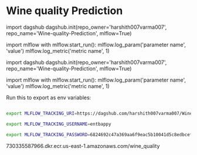 # Wine quality Prediction
 



import dagshub
dagshub.init(repo_owner='harshith007varma007', repo_name='Wine-quality-Prediction', mlflow=True)

import mlflow
with mlflow.start_run():
  mlflow.log_param('parameter name', 'value')
  mlflow.log_metric('metric name', 1)


import dagshub
dagshub.init(repo_owner='harshith007varma007', repo_name='Wine-quality-Prediction', mlflow=True)

import mlflow
with mlflow.start_run():
  mlflow.log_param('parameter name', 'value')
  mlflow.log_metric('metric name', 1)

Run this to export as env variables:

```bash

export MLFLOW_TRACKING_URI=https://dagshub.com/harshith007varma007/Wine-quality-Prediction.mlflow

export MLFLOW_TRACKING_USERNAME=entbappy 

export MLFLOW_TRACKING_PASSWORD=6824692c47a369aa6f9eac5b10041d5c8edbcef0

```

730335587966.dkr.ecr.us-east-1.amazonaws.com/wine_quality